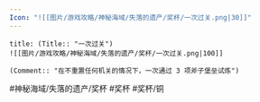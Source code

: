 ```yaml
---
Icon: "![[图片/游戏攻略/神秘海域/失落的遗产/奖杯/一次过关.png|30]]"
---
```

```ad-common-bronze-trophy
title: (Title:: "一次过关")
![[图片/游戏攻略/神秘海域/失落的遗产/奖杯/一次过关.png|100]]

(Comment:: "在不重置任何机关的情况下，一次通过 3 项斧子堡垒试炼")
```

#神秘海域/失落的遗产/奖杯 #奖杯 #奖杯/铜
